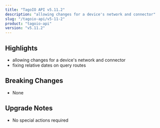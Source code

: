 ```yaml
---
title: "TagoIO API v5.11.2"
description: "allowing changes for a device's network and connector"
slug: "/tagoio-api/v5-11-2"
product: "tagoio-api"
version: "v5.11.2"
---
```


## Highlights

- allowing changes for a device's network and connector
- fixing relative dates on query routes

## Breaking Changes

- None

## Upgrade Notes

- No special actions required
